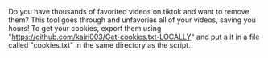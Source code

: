Do you have thousands of favorited videos on tiktok and want to remove them? This tool goes through and unfavories all of your videos, saving you hours!
To get your cookies, export them using "https://github.com/kairi003/Get-cookies.txt-LOCALLY" and put a it in a file called "cookies.txt" in the same directory as the script. 
